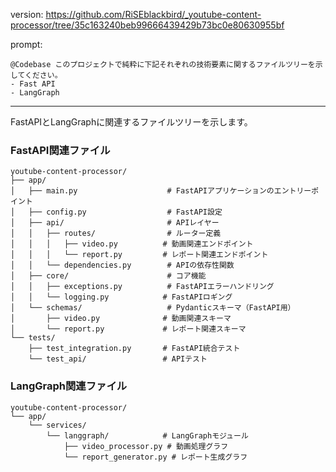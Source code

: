 version:
https://github.com/RiSEblackbird/_youtube-content-processor/tree/35c163240beb99666439429b73bc0e80630955bf

prompt:
```
@Codebase このプロジェクトで純粋に下記それぞれの技術要素に関するファイルツリーを示してください。
- Fast API
- LangGraph
```

---


FastAPIとLangGraphに関連するファイルツリーを示します。


### FastAPI関連ファイル
```
youtube-content-processor/
├── app/
│   ├── main.py                    # FastAPIアプリケーションのエントリーポイント
│   ├── config.py                  # FastAPI設定
│   ├── api/                       # APIレイヤー
│   │   ├── routes/                # ルーター定義
│   │   │   ├── video.py          # 動画関連エンドポイント
│   │   │   └── report.py         # レポート関連エンドポイント
│   │   └── dependencies.py        # APIの依存性関数
│   ├── core/                      # コア機能
│   │   ├── exceptions.py          # FastAPIエラーハンドリング
│   │   └── logging.py            # FastAPIロギング
│   └── schemas/                   # Pydanticスキーマ（FastAPI用）
│       ├── video.py              # 動画関連スキーマ
│       └── report.py             # レポート関連スキーマ
└── tests/
    ├── test_integration.py       # FastAPI統合テスト
    └── test_api/                 # APIテスト
```


### LangGraph関連ファイル
```
youtube-content-processor/
└── app/
    └── services/
        └── langgraph/            # LangGraphモジュール
            ├── video_processor.py # 動画処理グラフ
            └── report_generator.py # レポート生成グラフ
```
